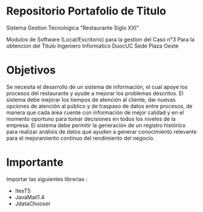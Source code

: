 
#  Repositorio Portafolio de Titulo
Sistema Gestion Tecnologica "Restaurante Siglo XXI"

Modulos de Software (Local/Escritorio) para la gestion del Caso n°3
Para la obtencion del Titulo Ingeniero Informatico DuocUC Sede Plaza Oeste

# Objetivos
Se necesita el desarrollo de un sistema de información, el cual apoye los procesos del restaurante
y ayude a mejorar los problemas descritos. El sistema debe mejorar los tiempos de atención al
cliente, dar nuevas opciones de atención al público y de traspaso de datos entre procesos, de
manera que cada área cuente con información de mejor calidad y en el momento oportuno para
tomar decisiones en todos los niveles de la empresa.
El sistema debe permitir la generación de un registro histórico para realizar análisis de datos que
ayuden a generar conocimiento relevante para el mejoramiento continuo del rendimiento del
negocio.

# Importante
Importar las siguientes librerias :

* ItexT5
* JavaMail1.4
* JdataChooser

